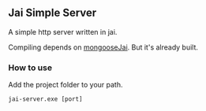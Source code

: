 ## **Jai Simple Server**

A simple http server written in jai.

Compiling depends on [mongooseJai](https://github.com/kujukuju/mongooseJai). But it's already built.

### **How to use**

Add the project folder to your path.

```jai
jai-server.exe [port]
```